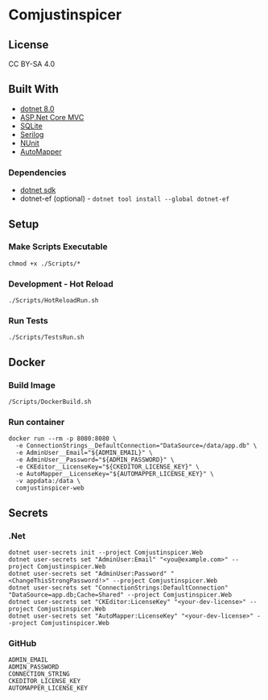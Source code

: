 # Comjustinspicer

## License
CC BY-SA 4.0

## Built With
* [dotnet 8.0](https://dotnet.microsoft.com)
* [ASP.Net Core MVC](https://dotnet.microsoft.com/en-us/apps/aspnet)
* [SQLite](https://sqlite.org/)
* [Serilog](https://serilog.net/)
* [NUnit](https://nunit.org/)
* [AutoMapper](https://automapper.io/)

### Dependencies
* [dotnet sdk](https://dotnet.microsoft.com/en-us/download/dotnet/8.0)
* dotnet-ef (optional) - ```dotnet tool install --global dotnet-ef```

## Setup


### Make Scripts Executable
```
chmod +x ./Scripts/*
```

### Development - Hot Reload
```
./Scripts/HotReloadRun.sh
```

### Run Tests
```
./Scripts/TestsRun.sh
```

## Docker

### Build Image
```
/Scripts/DockerBuild.sh
```
### Run container
```
docker run --rm -p 8080:8080 \
  -e ConnectionStrings__DefaultConnection="DataSource=/data/app.db" \
  -e AdminUser__Email="${ADMIN_EMAIL}" \
  -e AdminUser__Password="${ADMIN_PASSWORD}" \
  -e CKEditor__LicenseKey="${CKEDITOR_LICENSE_KEY}" \
  -e AutoMapper__LicenseKey="${AUTOMAPPER_LICENSE_KEY}" \
  -v appdata:/data \
  comjustinspicer-web
  ```

## Secrets

### .Net
```
dotnet user-secrets init --project Comjustinspicer.Web
dotnet user-secrets set "AdminUser:Email" "<you@example.com>" --project Comjustinspicer.Web
dotnet user-secrets set "AdminUser:Password" "<ChangeThisStrongPassword!>" --project Comjustinspicer.Web
dotnet user-secrets set "ConnectionStrings:DefaultConnection" "DataSource=app.db;Cache=Shared" --project Comjustinspicer.Web
dotnet user-secrets set "CKEditor:LicenseKey" "<your-dev-license>" --project Comjustinspicer.Web
dotnet user-secrets set "AutoMapper:LicenseKey" "<your-dev-license>" --project Comjustinspicer.Web
```

### GitHub
```
ADMIN_EMAIL
ADMIN_PASSWORD
CONNECTION_STRING
CKEDITOR_LICENSE_KEY
AUTOMAPPER_LICENSE_KEY
```
